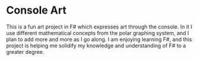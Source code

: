 # Console Art

This is a fun art project in F# which expresses art through the console. In it I use different mathematical concepts from the polar graphing system, and I plan to add more and more as I go along. I am enjoying learning F#, and this project is helping me solidify my knowledge and understanding of F# to a greater degree.
